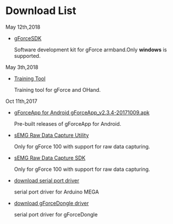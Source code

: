 # Download List

May 12th,2018

* [gForceSDK](https://github.com/oymotion/gForceSDK/releases/download/v0.5.0/gForceSDK-win-0.5.0.7z)

    Software development kit for gForce armband.Only **windows** is supported.

May 3th,2018

* [Training Tool](https://github.com/oymotion/OTrain/releases/download/v0.5/OTrain_v0.5.zip)

    Training tool for gForce and OHand.
	
Oct 11th,2017

* [gForceApp for Android  gForceApp_v2.3.4-20171009.apk](../assets/downloads/gForceApp_v2.3.4-20171009.apk)

    Pre-built releases of gForceApp for Android.

* [sEMG Raw Data Capture Utility](../assets/downloads/RawDataCapture.zip)

    Only for gForce 100 with support for raw data capturing.

* [sEMG Raw Data Capture SDK](../assets/downloads/RawDataCaptureSDK.zip)

    Only for gForce 100 with support for raw data capturing.

* [download serial port driver](../assets/downloads/PL2303-WIN7-64.zip)

    serial port driver for Arduino MEGA

* [download gForceDongle driver](../assets/downloads/ftdi_ft232_driver.7z)

    serial port driver for gForceDongle
